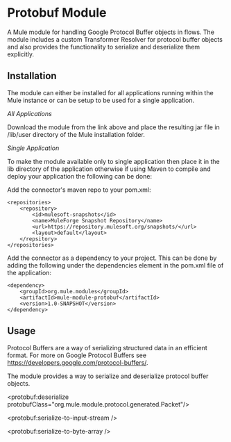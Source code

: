 Protobuf Module
===========

A Mule module for handling Google Protocol Buffer objects in flows. The module includes a custom Transformer Resolver for
protocol buffer objects and also provides the functionality to serialize and deserialize them explicitly.

Installation
------------

The module can either be installed for all applications running within the Mule instance or can be setup to be used
for a single application.

*All Applications*

Download the module from the link above and place the resulting jar file in
/lib/user directory of the Mule installation folder.

*Single Application*

To make the module available only to single application then place it in the
lib directory of the application otherwise if using Maven to compile and deploy
your application the following can be done:

Add the connector's maven repo to your pom.xml:

    <repositories>
        <repository>
            <id>mulesoft-snapshots</id>
            <name>MuleForge Snapshot Repository</name>
            <url>https://repository.mulesoft.org/snapshots/</url>
            <layout>default</layout>
        </repsitory>
    </repositories>

Add the connector as a dependency to your project. This can be done by adding
the following under the dependencies element in the pom.xml file of the
application:

    <dependency>
        <groupId>org.mule.modules</groupId>
        <artifactId>mule-module-protobuf</artifactId>
        <version>1.0-SNAPSHOT</version>
    </dependency>

Usage
-----

Protocol Buffers are a way of serializing structured data in an efficient format. For more on Google Protocol Buffers see
https://developers.google.com/protocol-buffers/.

The module provides a way to serialize and deserialize protocol buffer objects.

<protobuf:deserialize protobufClass="org.mule.module.protocol.generated.Packet"/>

<protobuf:serialize-to-input-stream />

<protobuf:serialize-to-byte-array />